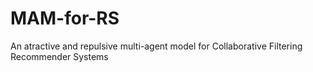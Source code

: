 MAM-for-RS
==========

An atractive and repulsive multi-agent model for Collaborative Filtering Recommender Systems
